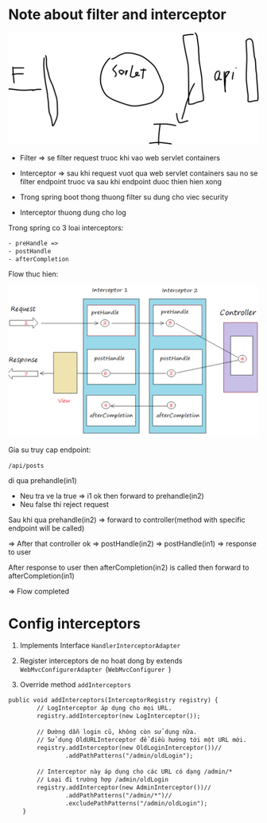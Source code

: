 # Note about filter and interceptor

<img src='img/i5.png'/>

- Filter => se filter request truoc khi vao web servlet containers

- Interceptor => sau khi request vuot qua web servlet containers sau no se filter endpoint truoc va sau khi endpoint duoc thien hien xong

- Trong spring boot thong thuong filter su dung cho viec security

- Interceptor thuong dung cho log

Trong spring co 3 loai interceptors:

    - preHandle => 
    - postHandle
    - afterCompletion

Flow thuc hien:

<img src='img/i6.png'/>

Gia su truy cap endpoint: 

`/api/posts`

di qua prehandle(in1)

- Neu tra ve la true => i1 ok then forward to prehandle(in2)
- Neu false thi reject request

Sau khi qua prehandle(in2) => forward to controller(method with specific endpoint will be called)

=> After that controller ok => postHandle(in2) => postHandle(in1) => response to user

After response to user then afterCompletion(in2) is called then forward to afterCompletion(in1)

=> Flow completed



# Config interceptors

1. Implements Interface `HandlerInterceptorAdapter `

2. Register interceptors de no hoat dong by extends `WebMvcConfigurerAdapter `(`WebMvcConfigurer `)

3. Override method `addInterceptors`

```
public void addInterceptors(InterceptorRegistry registry) {
		// LogInterceptor áp dụng cho mọi URL.
		registry.addInterceptor(new LogInterceptor());

		// Đường dẫn login cũ, không còn sử dụng nữa.
		// Sử dụng OldURLInterceptor để điều hướng tới một URL mới.
		registry.addInterceptor(new OldLoginInterceptor())//
				.addPathPatterns("/admin/oldLogin");

		// Interceptor này áp dụng cho các URL có dạng /admin/*
		// Loại đi trường hợp /admin/oldLogin
		registry.addInterceptor(new AdminInterceptor())//
				.addPathPatterns("/admin/*")//
				.excludePathPatterns("/admin/oldLogin");
	}
```



